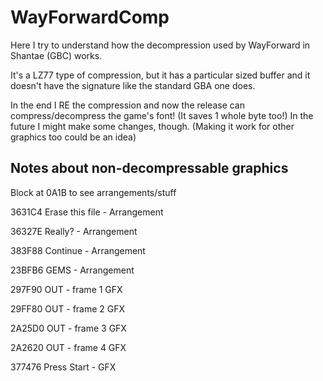 # WayForwardComp
Here I try to understand how the decompression used by WayForward in Shantae (GBC) works.

It's a LZ77 type of compression, but it has a particular sized buffer and it doesn't have the signature like the standard GBA one does.

In the end I RE the compression and now the release can compress/decompress the game's font!
(It saves 1 whole byte too!)
In the future I might make some changes, though.
(Making it work for other graphics too could be an idea)

## Notes about non-decompressable graphics

Block at 0A1B to see arrangements/stuff

3631C4 Erase this file - Arrangement

36327E Really? - Arrangement

383F88 Continue - Arrangement

23BFB6 GEMS - Arrangement

297F90 OUT - frame 1 GFX

29FF80 OUT - frame 2 GFX

2A25D0 OUT - frame 3 GFX

2A2620 OUT - frame 4 GFX

377476 Press Start - GFX
